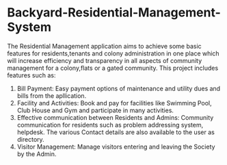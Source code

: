 # Backyard-Residential-Management-System
The Residential Management application aims to achieve some basic features for residents,tenants and colony administration in one place which will increase efficiency and transparency in all aspects of community management for a colony,flats or a gated community.
This project includes features such as:
1.	Bill Payment: Easy payment options of maintenance and utility dues and bills from the apllication.
2.	Facility and Activities: Book and pay for facilities like Swimming Pool, Club House and Gym and participate in many activities.
3.	Effective communication between Residents and Admins: Community communication for residents such as problem addressing system, helpdesk. The various Contact details are also available to the user as directory.
4.	Visitor Management: Manage visitors entering and leaving the Society by the Admin. 
